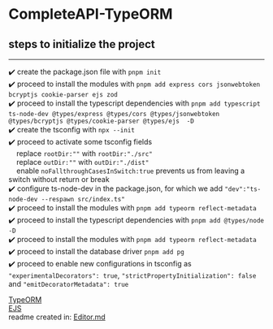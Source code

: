 # CompleteAPI-TypeORM

## steps to initialize the project

---

:heavy_check_mark: create the package.json file with `pnpm init`  
:heavy_check_mark: proceed to install the modules with `pnpm add express cors jsonwebtoken bcryptjs cookie-parser ejs zod`  
:heavy_check_mark: proceed to install the typescript dependencies with `pnpm add typescript ts-node-dev @types/express @types/cors @types/jsonwebtoken @types/bcryptjs @types/cookie-parser @types/ejs  -D`  
:heavy_check_mark: create the tsconfig with `npx --init`  
:heavy_check_mark: proceed to activate some tsconfig fields  
&nbsp;&nbsp;&nbsp;&nbsp;replace `rootDir:""` with `rootDir:"./src"`  
&nbsp;&nbsp;&nbsp;&nbsp;replace `outDir:""` with `outDir:"./dist"`  
&nbsp;&nbsp;&nbsp;&nbsp;enable `noFallthroughCasesInSwitch:true` prevents us from leaving a switch without return or break  
:heavy_check_mark: configure ts-node-dev in the package.json, for which we add `"dev":"ts-node-dev --respawn src/index.ts"`  
:heavy_check_mark: proceed to install the modules with `pnpm add typeorm reflect-metadata`  
:heavy_check_mark: proceed to install the typescript dependencies with `pnpm add @types/node -D`  
:heavy_check_mark: proceed to install the modules with `pnpm add typeorm reflect-metadata`  
:heavy_check_mark: proceed to install the database driver `pnpm add pg`  
:heavy_check_mark: proceed to enable new configurations in tsconfig as `"experimentalDecorators": true`, `"strictPropertyInitialization": false` and `"emitDecoratorMetadata": true`

[TypeORM](https://typeorm.io/ "TypeORM")  
[EJS](https://ejs.co/#install "EJS")  
readme created in: [Editor.md](https://pandao.github.io/editor.md/en.html "Editor.md")
